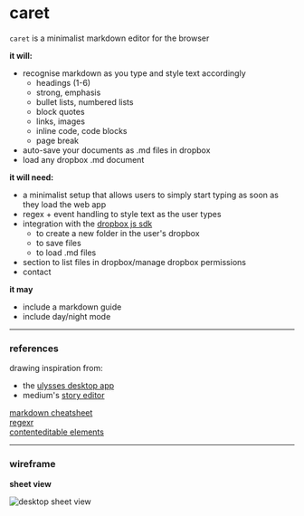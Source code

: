 # caret

`caret` is a minimalist markdown editor for the browser  
  
**it will:**  
- recognise markdown as you type and style text accordingly
	- headings (1-6)
	- strong, emphasis
	- bullet lists, numbered lists
	- block quotes
	- links, images
	- inline code, code blocks
	- page break
- auto-save your documents as .md files in dropbox
- load any dropbox .md document  
	  
**it will need:**  
- a minimalist setup that allows users to simply start typing as soon as they load the web app
- regex + event handling to style text as the user types
- integration with the [dropbox js sdk][1]
	- to create a new folder in the user's dropbox
	- to save files
	- to load .md files
- section to list files in dropbox/manage dropbox permissions
- contact

**it may**
- include a markdown guide
- include day/night mode

---- 

### references

drawing inspiration from:  
- the [ulysses desktop app][2]
- medium's [story editor][3]

[markdown cheatsheet][4]  
[regexr][5]  
[contenteditable elements][6]

---- 

### wireframe

**sheet view**  

![][image-1]


[1]:	https://github.com/dropbox/dropbox-sdk-js
[2]:	http://www.ulyssesapp.com/
[3]:	https://medium.com/new-story
[4]:	https://github.com/adam-p/markdown-here/wiki/Markdown-Cheatsheet
[5]:	http://regexr.com/
[6]:	https://developer.mozilla.org/en-US/docs/Web/Guide/HTML/Editable_content

[image-1]:	https://raw.githubusercontent.com/tomhuhges/caret/master/sketch/desktop.png "desktop sheet view"